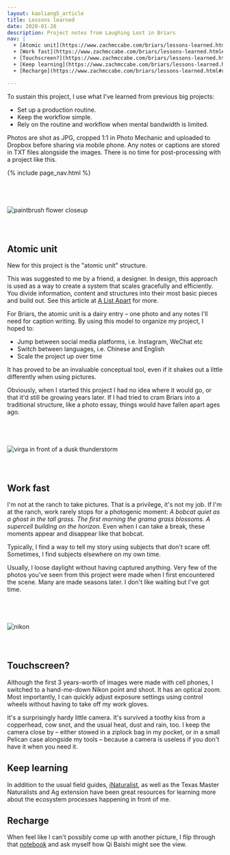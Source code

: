 ```yaml
---
layout: kaoliang5_article
title: Lessons learned
date: 2020-01-28
description: Project notes from Laughing Lost in Briars
nav: |
  + [Atomic unit](https://www.zachmccabe.com/briars/lessons-learned.html#atomic-unit)
  + [Work fast](https://www.zachmccabe.com/briars/lessons-learned.html#work-fast)
  + [Touchscreen?](https://www.zachmccabe.com/briars/lessons-learned.html#touchscreen)
  + [Keep learning](https://www.zachmccabe.com/briars/lessons-learned.html#keep-learning)
  + [Recharge](https://www.zachmccabe.com/briars/lessons-learned.html#recharge)

---
```



To sustain this project, I use what I've learned from previous big projects: 

- Set up a production routine.
- Keep the workflow simple.
- Rely on the routine and workflow when mental bandwidth is limited.

Photos are shot as JPG, cropped 1:1 in Photo Mechanic and uploaded to Dropbox before sharing via mobile phone. Any notes or captions are stored in TXT files alongside the images. There is no time for post-processing with a project like this.


{% include page_nav.html %}


<div style="margin: 5em auto">
<p><img src="https://www.zachmccabe.com/briars/assets/viz/9.jpg" alt="paintbrush flower closeup" /></p>
</div>


## Atomic unit

New for this project is the "atomic unit" structure. 

This was suggested to me by a friend, a designer. In design, this approach is used as a way to create a system that scales gracefully and efficiently. You divide information, content and structures into their most basic pieces and build out. See this article at [A List Apart](https://alistapart.com/article/language-of-modular-design) for more.

For Briars, the atomic unit is a dairy entry – one photo and any notes I'll need for caption writing. By using this model to organize my project, I hoped to:

- Jump between social media platforms, i.e. Instagram, WeChat etc
- Switch between languages, i.e. Chinese and English
- Scale the project up over time

It has proved to be an invaluable conceptual tool, even if it shakes out a little differently when using pictures. 

Obviously, when I started this project I had no idea where it would go, or that it'd still be growing years later. If I had tried to cram Briars into a traditional structure, like a photo essay, things would have fallen apart ages ago.


<div style="margin:5em auto">
<p><img src="https://www.zachmccabe.com/briars/assets/viz/11.jpg" alt="virga in front of a dusk thunderstorm" /></p>
</div>


## Work fast

I'm not at the ranch to take pictures. That is a privilege, it's not my job. If I'm at the ranch, work rarely stops for a photogenic moment: *A bobcat quiet as a ghost in the tall grass. The first morning the grama grass blossoms. A supercell building on the horizon.* Even when I can take a break, these moments appear and disappear like that bobcat.

Typically, I find a way to tell my story using subjects that don't scare off. Sometimes, I find subjects elsewhere on my own time.

Usually, I loose daylight without having captured anything. Very few of the photos you've seen from this project were made when I first encountered the scene. Many are made seasons later. I don't like waiting but I've got time.


<div style="margin:5em auto">
<p><img src="https://www.zachmccabe.com/briars/assets/viz/6.jpg" alt="nikon" /></p>
</div>


## Touchscreen?

Although the first 3 years-worth of images were made with cell phones, I  switched to a hand-me-down Nikon point and shoot. It has an optical zoom. Most importantly, I can quickly adjust exposure settings using control wheels without having to take off my work gloves.

It's a surprisingly hardy little camera. It's survived a toothy kiss from a copperhead, cow snot, and the usual heat, dust and rain, too. I keep the camera close by – either stowed in a ziplock bag in my pocket, or in a small Pelican case alongside my tools – because a camera is useless if you don't have it when you need it.



## Keep learning

In addition to the usual field guides, [iNaturalist,](https://www.inaturalist.org/) as well as the Texas Master Naturalists and Ag extension have been great resources for learning more about the ecosystem processes happening in front of me.



## Recharge

When feel like I can't possibly come up with another picture, I flip through that [notebook](https://www.zachmccabe.com/briars/about-briars.html#backstory) and ask myself how Qi Baishi might see the view.
